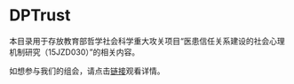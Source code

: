 # DPTrust

本目录用于存放教育部哲学社会科学重大攻关项目“医患信任关系建设的社会心理机制研究（15JZD030）”的相关内容。

如想参与我们的组会，请点击[链接](https://github.com/xkdog/Seminar/blob/master/Seminars.md)观看详情。

